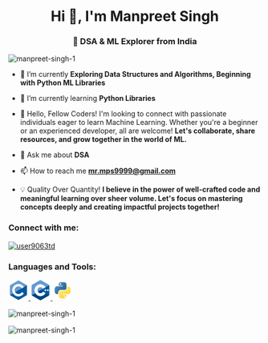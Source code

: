 <h1 align="center">Hi 👋, I'm Manpreet Singh</h1>
<h3 align="center">🌟 DSA & ML Explorer from India</h3>

<p align="left"> <img src="https://komarev.com/ghpvc/?username=manpreet-singh-1&label=Profile%20views&color=0e75b6&style=flat" alt="manpreet-singh-1" /> </p>

- 🔭 I’m currently **Exploring Data Structures and Algorithms, Beginning with Python ML Libraries**

- 🌱 I’m currently learning **Python Libraries**

- 👋 Hello, Fellow Coders! I'm looking to connect with passionate individuals eager to learn Machine Learning. Whether you're a beginner or an experienced developer, all are welcome! **Let's collaborate, share resources, and grow together in the world of ML.**

- 💬 Ask me about **DSA**

- 📫 How to reach me **mr.mps9999@gmail.com**

- 💡 Quality Over Quantity! **I believe in the power of well-crafted code and meaningful learning over sheer volume. Let's focus on mastering concepts deeply and creating impactful projects together!**

<h3 align="left">Connect with me:</h3>
<p align="left">
<a href="https://www.leetcode.com/user9063td" target="blank"><img align="center" src="https://raw.githubusercontent.com/rahuldkjain/github-profile-readme-generator/master/src/images/icons/Social/leet-code.svg" alt="user9063td" height="30" width="40" /></a>
</p>

<h3 align="left">Languages and Tools:</h3>
<p align="left"> <a href="https://www.cprogramming.com/" target="_blank" rel="noreferrer"> <img src="https://raw.githubusercontent.com/devicons/devicon/master/icons/c/c-original.svg" alt="c" width="40" height="40"/> </a> <a href="https://www.w3schools.com/cpp/" target="_blank" rel="noreferrer"> <img src="https://raw.githubusercontent.com/devicons/devicon/master/icons/cplusplus/cplusplus-original.svg" alt="cplusplus" width="40" height="40"/> </a> <a href="https://www.python.org" target="_blank" rel="noreferrer"> <img src="https://raw.githubusercontent.com/devicons/devicon/master/icons/python/python-original.svg" alt="python" width="40" height="40"/> </a> </p>

<p><img align="center" src="https://github-readme-stats.vercel.app/api/top-langs?username=manpreet-singh-1&show_icons=true&locale=en&layout=compact" alt="manpreet-singh-1" /></p>

<p><img align="center" src="https://github-readme-streak-stats.herokuapp.com/?user=manpreet-singh-1&" alt="manpreet-singh-1" /></p>
